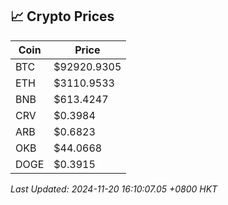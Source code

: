 ## 📈 Crypto Prices

| Coin | Price |
| ---- | ----- |
| BTC | $92920.9305 |
| ETH | $3110.9533 |
| BNB | $613.4247 |
| CRV | $0.3984 |
| ARB | $0.6823 |
| OKB | $44.0668 |
| DOGE | $0.3915 |

_Last Updated: 2024-11-20 16:10:07.05 +0800 HKT_